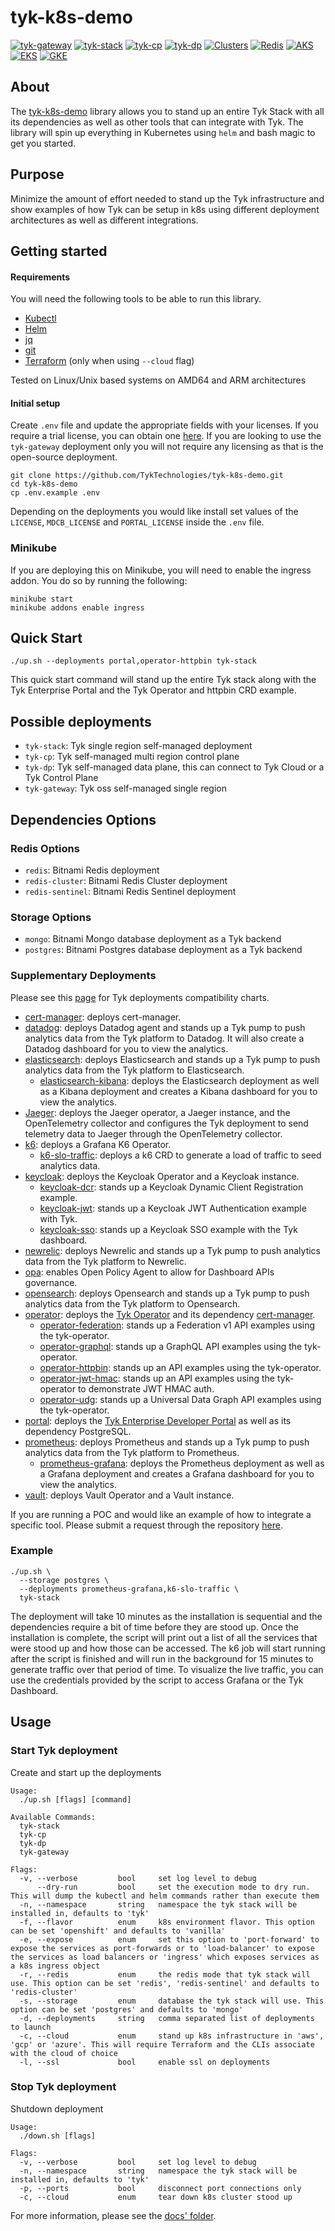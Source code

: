 # tyk-k8s-demo
[![tyk-gateway](https://github.com/TykTechnologies/tyk-k8s-demo/actions/workflows/tyk-gateway.yml/badge.svg?query=branch%3Amain)](https://github.com/TykTechnologies/tyk-k8s-demo/actions/workflows/tyk-gateway.yml?query=branch%3Amain)
[![tyk-stack](https://github.com/TykTechnologies/tyk-k8s-demo/actions/workflows/tyk-stack.yml/badge.svg?query=branch%3Amain)](https://github.com/TykTechnologies/tyk-k8s-demo/actions/workflows/tyk-stack.yml?query=branch%3Amain)
[![tyk-cp](https://github.com/TykTechnologies/tyk-k8s-demo/actions/workflows/tyk-cp.yml/badge.svg?query=branch%3Amain)](https://github.com/TykTechnologies/tyk-k8s-demo/actions/workflows/tyk-cp.yml?query=branch%3Amain)
[![tyk-dp](https://github.com/TykTechnologies/tyk-k8s-demo/actions/workflows/tyk-dp.yml/badge.svg?query=branch%3Amain)](https://github.com/TykTechnologies/tyk-k8s-demo/actions/workflows/tyk-dp.yml?query=branch%3Amain)
[![Clusters](https://github.com/TykTechnologies/tyk-k8s-demo/actions/workflows/clusters.yml/badge.svg?query=branch%3Amain)](https://github.com/TykTechnologies/tyk-k8s-demo/actions/workflows/clusters.yml?query=branch%3Amain)
[![Redis](https://github.com/TykTechnologies/tyk-k8s-demo/actions/workflows/redis.yml/badge.svg?query=branch%3Amain)](https://github.com/TykTechnologies/tyk-k8s-demo/actions/workflows/redis.yml?query=branch%3Amain)
[![AKS](https://github.com/TykTechnologies/tyk-k8s-demo/actions/workflows/aks.yml/badge.svg?query=branch%3Amain)](https://github.com/TykTechnologies/tyk-k8s-demo/actions/workflows/aks.yml?query=branch%3Amain)
[![EKS](https://github.com/TykTechnologies/tyk-k8s-demo/actions/workflows/eks.yml/badge.svg?query=branch%3Amain)](https://github.com/TykTechnologies/tyk-k8s-demo/actions/workflows/eks.yml?query=branch%3Amain)
[![GKE](https://github.com/TykTechnologies/tyk-k8s-demo/actions/workflows/gke.yml/badge.svg?query=branch%3Amain)](https://github.com/TykTechnologies/tyk-k8s-demo/actions/workflows/gke.yml?query=branch%3Amain)

## About
The [tyk-k8s-demo](https://github.com/TykTechnologies/tyk-k8s-demo) library allows you to stand up an entire Tyk Stack
with all its dependencies as well as other tools that can integrate with Tyk.
The library will spin up everything in Kubernetes using `helm` and bash magic
to get you started.

## Purpose
Minimize the amount of effort needed to stand up the Tyk infrastructure and
show examples of how Tyk can be setup in k8s using different deployment
architectures as well as different integrations.

## Getting started

#### Requirements
You will need the following tools to be able to run this library.
- [Kubectl](https://kubernetes.io/docs/tasks/tools/)
- [Helm](https://helm.sh/docs/intro/install/)
- [jq](https://stedolan.github.io/jq/download/)
- [git](https://git-scm.com/downloads)
- [Terraform](https://www.terraform.io/) (only when using `--cloud` flag)

Tested on Linux/Unix based systems on AMD64 and ARM architectures

#### Initial setup
Create `.env` file and update the appropriate fields with your licenses.
If you require a trial license, you can obtain one [here](https://tyk.io/sign-up/).
If you are looking to use the `tyk-gateway` deployment only you will
not require any licensing as that is the open-source deployment.

```
git clone https://github.com/TykTechnologies/tyk-k8s-demo.git
cd tyk-k8s-demo
cp .env.example .env
```

Depending on the deployments you would like install set values of the
`LICENSE`, `MDCB_LICENSE` and `PORTAL_LICENSE` inside the `.env` file.

### Minikube
If you are deploying this on Minikube, you will need to enable the ingress
addon. You do so by running the following:
```
minikube start
minikube addons enable ingress
```

## Quick Start

```
./up.sh --deployments portal,operator-httpbin tyk-stack
```
This quick start command will stand up the entire Tyk stack along with the
Tyk Enterprise Portal and the Tyk Operator and httpbin CRD example.

## Possible deployments
- `tyk-stack`: Tyk single region self-managed deployment
- `tyk-cp`: Tyk self-managed multi region control plane
- `tyk-dp`: Tyk self-managed data plane, this can connect to Tyk Cloud or a Tyk Control Plane
- `tyk-gateway`: Tyk oss self-managed single region

## Dependencies Options
### Redis Options
- `redis`: Bitnami Redis deployment
- `redis-cluster`: Bitnami Redis Cluster deployment
- `redis-sentinel`: Bitnami Redis Sentinel deployment

### Storage Options
- `mongo`: Bitnami Mongo database deployment as a Tyk backend
- `postgres`: Bitnami Postgres database deployment as a Tyk backend

### Supplementary Deployments
Please see this [page](docs/FEATURES_MATRIX.md) for Tyk deployments compatibility charts.
- [cert-manager](src/deployments/cert-manager): deploys cert-manager.
- [datadog](src/deployments/datadog): deploys Datadog agent and stands up a Tyk pump to push analytics data from the Tyk platform to Datadog. It will also create a Datadog dashboard for you to view the analytics.
- [elasticsearch](src/deployments/elasticsearch): deploys Elasticsearch and stands up a Tyk pump to push analytics data from the Tyk platform to Elasticsearch.
	- [elasticsearch-kibana](src/deployments/elasticsearch-kibana): deploys the Elasticsearch deployment as well as a Kibana deployment and creates a Kibana dashboard for you to view the analytics.
- [Jaeger](src/deployments/jaeger): deploys the Jaeger operator, a Jaeger instance, and the OpenTelemetry collector and configures the Tyk deployment to send telemetry data to Jaeger through the OpenTelemetry collector.
- [k6](src/deployments/k6): deploys a Grafana K6 Operator.
	- [k6-slo-traffic](src/deployments/k6-slo-traffic): deploys a k6 CRD to generate a load of traffic to seed analytics data.
- [keycloak](src/deployments/keycloak): deploys the Keycloak Operator and a Keycloak instance.
	- [keycloak-dcr](src/deployments/keycloak-dcr): stands up a Keycloak Dynamic Client Registration example.
	- [keycloak-jwt](src/deployments/keycloak-jwt): stands up a Keycloak JWT Authentication example with Tyk.
	- [keycloak-sso](src/deployments/keycloak-sso): stands up a Keycloak SSO example with the Tyk dashboard.
- [newrelic](src/deployments/newrelic): deploys Newrelic and stands up a Tyk pump to push analytics data from the Tyk platform to Newrelic.
- [opa](src/deployments/opa): enables Open Policy Agent to allow for Dashboard APIs governance.
- [opensearch](src/deployments/opensearch): deploys Opensearch and stands up a Tyk pump to push analytics data from the Tyk platform to Opensearch.
- [operator](src/deployments/operator): deploys the [Tyk Operator](https://github.com/TykTechnologies/tyk-operator) and its dependency [cert-manager](https://github.com/jetstack/cert-manager).
	- [operator-federation](src/deployments/operator-federation): stands up a Federation v1 API examples using the tyk-operator.
	- [operator-graphql](src/deployments/operator-graphql): stands up a GraphQL API examples using the tyk-operator.
	- [operator-httpbin](src/deployments/operator-httpbin): stands up an API examples using the tyk-operator.
	- [operator-jwt-hmac](src/deployments/operator-jwt-hmac): stands up an API examples using the tyk-operator to demonstrate JWT HMAC auth.
	- [operator-udg](src/deployments/operator-udg): stands up a Universal Data Graph API examples using the tyk-operator.
- [portal](src/deployments/portal): deploys the [Tyk Enterprise Developer Portal](https://tyk.io/docs/tyk-developer-portal/tyk-enterprise-developer-portal/) as well as its dependency PostgreSQL.
- [prometheus](src/deployments/prometheus): deploys Prometheus and stands up a Tyk pump to push analytics data from the Tyk platform to Prometheus.
	- [prometheus-grafana](src/deployments/prometheus-grafana): deploys the Prometheus deployment as well as a Grafana deployment and creates a Grafana dashboard for you to view the analytics.
- [vault](src/deployments/vault): deploys Vault Operator and a Vault instance.

If you are running a POC and would like an example of how to integrate a
specific tool. Please submit a request through the repository [here](https://github.com/TykTechnologies/tyk-k8s-demo/issues).

### Example
```
./up.sh \
  --storage postgres \
  --deployments prometheus-grafana,k6-slo-traffic \
  tyk-stack
```

The deployment will take 10 minutes as the installation is sequential and the
dependencies require a bit of time before they are stood up. Once the
installation is complete, the script will print out a list of all the services
that were stood up and how those can be accessed. The k6 job will start running
after the script is finished and will run in the background for 15 minutes to
generate traffic over that period of time. To visualize the live traffic, you
can use the credentials provided by the script to access Grafana or the Tyk
Dashboard.

## Usage

### Start Tyk deployment
Create and start up the deployments

```
Usage:
  ./up.sh [flags] [command]

Available Commands:
  tyk-stack
  tyk-cp
  tyk-dp
  tyk-gateway

Flags:
  -v, --verbose         bool     set log level to debug
      --dry-run         bool     set the execution mode to dry run. This will dump the kubectl and helm commands rather than execute them
  -n, --namespace       string   namespace the tyk stack will be installed in, defaults to 'tyk'
  -f, --flavor          enum     k8s environment flavor. This option can be set 'openshift' and defaults to 'vanilla'
  -e, --expose          enum     set this option to 'port-forward' to expose the services as port-forwards or to 'load-balancer' to expose the services as load balancers or 'ingress' which exposes services as a k8s ingress object
  -r, --redis           enum     the redis mode that tyk stack will use. This option can be set 'redis', 'redis-sentinel' and defaults to 'redis-cluster'
  -s, --storage         enum     database the tyk stack will use. This option can be set 'postgres' and defaults to 'mongo'
  -d, --deployments     string   comma separated list of deployments to launch
  -c, --cloud           enum     stand up k8s infrastructure in 'aws', 'gcp' or 'azure'. This will require Terraform and the CLIs associate with the cloud of choice
  -l, --ssl             bool     enable ssl on deployments
```

### Stop Tyk deployment
Shutdown deployment

```
Usage:
  ./down.sh [flags]

Flags:
  -v, --verbose         bool     set log level to debug
  -n, --namespace       string   namespace the tyk stack will be installed in, defaults to 'tyk'
  -p, --ports           bool     disconnect port connections only
  -c, --cloud           enum     tear down k8s cluster stood up
```

For more information, please see the [docs' folder](docs).
